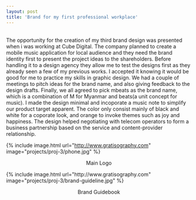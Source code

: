 ```yaml
---
layout: post
title: 'Brand for my first professional workplace'
---
```


<br>The opportunity for the creation of my third brand design was presented when i was working at Cube Digital. The company planned to create a mobile music application for local audience and they need the brand identity first to present the project ideas to the shareholders. Before handling it to a design agency they allow me to test the designs first as they already seen a few of my previous works. I accepted it knowing it would be good for me to practice my skills in graphic design. We had a couple of meetings to pitch ideas for the brand name, and also giving feedback to the design drafts. Finally, we all agreed to pick mbeats as the brand name, which is a combination of M for Myanmar and beats(a unit concept for music). I made the design minimal and incoporate a music note to simplify our product target apparent. The color only consist mainly of black and white for a coporate look, and orange to invoke themes such as joy and happiness. The design helped negotiating with telecom operators to form a business partnership based on the service and content-provider relationship.                

{% include image.html url="http://www.gratisography.com" image="projects/proj-3/phone.jpg" %}
<p style="text-align: center">Main Logo</p>
{% include image.html url="http://www.gratisography.com" image="projects/proj-3/brand-guideline.jpg" %}
<p style="text-align: center">Brand Guidebook</p>
